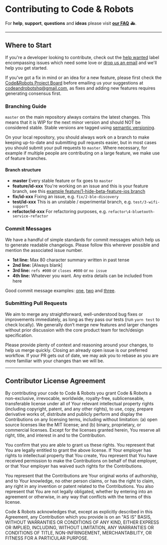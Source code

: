 # Contributing to Code & Robots

For **help**, **support**, **questions** and **ideas** please visit **[our FAQ](http://www.codeandrobots.com/faq.html)** 🚑.

---

## Where to Start

If you're a developer looking to contribute, check out the [help wanted](https://github.com/codeandrobots/codeandrobots-app/labels/help%20wanted) label encompassing issues which need some love or [drop us an email](mailto:codeandrobotshq@gmail.com?subject=Hi&body=I%20would%20like%20to%20help) and we'll help you get started.

If you've got a fix in mind or an idea for a new feature, please first check the [Code&Robots Project Board](https://github.com/orgs/codeandrobots/projects/1) before emailing us your suggestions at [codeandrobotshq@gmail.com](mailto:codeandrobotshq@gmail.com?subject=Idea), as fixes and adding new features requires generating consensus first.

### Branching Guide

`master` on the main repository always contains the latest changes. This means that it is WIP for the next minor version and should NOT be considered stable. Stable versions are tagged using [semantic versioning](http://semver.org/).

On your local repository, you should always work on a branch to make keeping up-to-date and submitting pull requests easier, but in most cases you should submit your pull requests to `master`. Where necessary, for example if multiple people are contributing on a large feature, we make use of feature branches.

#### Branch structure

- **master** Every stable feature or fix goes to `master`
- **feature/id-xxx** You're working on an issue and this is your feature branch, see this [example feature/1-hide-beta-feature-ios branch](https://github.com/codeandrobots/codeandrobots-app/tree/feature/1-hide-beta-feature-ios)
- **fix/id-xxx** Fixing an issue, e.g. `fix/2-ble-discovery`
- **test/id-xxx** This is an unstable / experimental branch, e.g. `test/3-wifi-support`
- **refactor/id-xxx** For refactoring purposes, e.g. `refactor\4-bluetooth-service-refactor`

### Commit Messages

We have a handful of simple standards for commit messages which help us to generate readable changelogs. Please follow this wherever possible and mention the associated issue number.

- **1st line:** Max 80 character summary written in past tense
- **2nd line:** [Always blank]
- **3rd line:** `refs #000` or `closes #000` or `no issue`
- **4th line:** Whatever you want. Any extra details can be included from here

Good commit message examples: [one](https://github.com/codeandrobots/codeandrobots-app/commit/9f26ac76a1dc53b1119718a987fee0ee51d3ae7f), [two](https://github.com/codeandrobots/codeandrobots-app/commit/0f795fa2831eef286364215403d6264efe702859) and [three](https://github.com/codeandrobots/codeandrobots-app/commit/e63bc34dfce4e3e3818bdd2b4cc38931c91bffb4).

### Submitting Pull Requests

We aim to merge any straightforward, well-understood bug fixes or improvements immediately, as long as they pass our tests (run `yarn test` to check locally). We generally don’t merge new features and larger changes without prior discussion with the core product team for tech/design specification.

Please provide plenty of context and reasoning around your changes, to help us merge quickly. Closing an already open issue is our preferred workflow. If your PR gets out of date, we may ask you to rebase as you are more familiar with your changes than we will be.

---

## Contributor License Agreement

By contributing your code to Code & Robots you grant Code & Robots a non-exclusive, irrevocable, worldwide, royalty-free, sublicenseable, transferable license under all of Your relevant intellectual property rights (including copyright, patent, and any other rights), to use, copy, prepare derivative works of, distribute and publicly perform and display the Contributions on any licensing terms, including without limitation:
(a) open source licenses like the MIT license; and (b) binary, proprietary, or commercial licenses. Except for the licenses granted herein, You reserve all right, title, and interest in and to the Contribution.

You confirm that you are able to grant us these rights. You represent that You are legally entitled to grant the above license. If Your employer has rights to intellectual property that You create, You represent that You have received permission to make the Contributions on behalf of that employer, or that Your employer has waived such rights for the Contributions.

You represent that the Contributions are Your original works of authorship, and to Your knowledge, no other person claims, or has the right to claim, any right in any invention or patent related to the Contributions. You also represent that You are not legally obligated, whether by entering into an agreement or otherwise, in any way that conflicts with the terms of this license.

Code & Robots acknowledges that, except as explicitly described in this Agreement, any Contribution which you provide is on an "AS IS" BASIS, WITHOUT WARRANTIES OR CONDITIONS OF ANY KIND, EITHER EXPRESS OR IMPLIED, INCLUDING, WITHOUT LIMITATION, ANY WARRANTIES OR CONDITIONS OF TITLE, NON-INFRINGEMENT, MERCHANTABILITY, OR FITNESS FOR A PARTICULAR PURPOSE.
